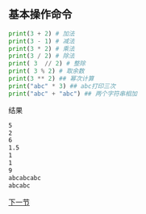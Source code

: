 ## 基本操作命令

```python
print(3 + 2) # 加法
print(3 - 1) # 减法
print(3 * 2) # 乘法
print(3 / 2) # 除法
print( 3  // 2) # 整除
print( 3 % 2) # 取余数
print(3 ** 2) ## 幂次计算
print("abc" * 3) ## abc打印三次
print("abc" + "abc") ## 两个字符串相加
```
结果
```bash
5
2
6
1.5
1
1
9
abcabcabc
abcabc
```

[下一节](math.md)